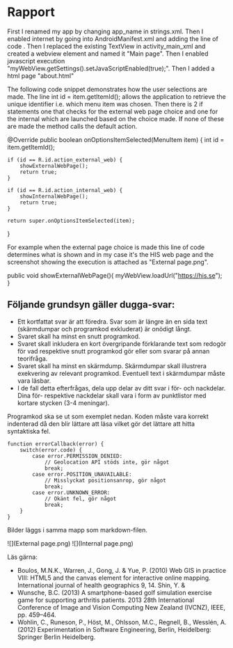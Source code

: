 
# Rapport
First I renamed my app by changing app_name in strings.xml. Then I enabled internet by going into AndroidManifest.xml
and adding the line of code <uses-permission android:name="android.permission.INTERNET" />. Then I replaced the existing TextView 
in activity_main_xml and created a webview element and named it "Main page". Then I enabled javascript execution 
"myWebView.getSettings().setJavaScriptEnabled(true);". Then I added a html page "about.html"

The following code snippet demonstrates how the user selections are made. The line int id = item.getItemId(); allows the application to retrieve the unique identifier i.e. which menu item was chosen.
Then there is 2 if statements one that checks for the external web page choice and one for the internal which are launched based on the choice made. If none of these are made the method calls the
default action.

@Override
public boolean onOptionsItemSelected(MenuItem item) {
    int id = item.getItemId();

    if (id == R.id.action_external_web) {
        showExternalWebPage();
        return true;
    }

    if (id == R.id.action_internal_web) {
        showInternalWebPage();
        return true;
    }

    return super.onOptionsItemSelected(item);
}

For example when the external page choice is made this line of code determines what is shown and in my case it's the HIS web page and the screenshot showing the execution
is attached as "External page.png".

public void showExternalWebPage(){
    myWebView.loadUrl("https://his.se");
}




## Följande grundsyn gäller dugga-svar:

- Ett kortfattat svar är att föredra. Svar som är längre än en sida text (skärmdumpar och programkod exkluderat) är onödigt långt.
- Svaret skall ha minst en snutt programkod.
- Svaret skall inkludera en kort övergripande förklarande text som redogör för vad respektive snutt programkod gör eller som svarar på annan teorifråga.
- Svaret skall ha minst en skärmdump. Skärmdumpar skall illustrera exekvering av relevant programkod. Eventuell text i skärmdumpar måste vara läsbar.
- I de fall detta efterfrågas, dela upp delar av ditt svar i för- och nackdelar. Dina för- respektive nackdelar skall vara i form av punktlistor med kortare stycken (3-4 meningar).

Programkod ska se ut som exemplet nedan. Koden måste vara korrekt indenterad då den blir lättare att läsa vilket gör det lättare att hitta syntaktiska fel.

```
function errorCallback(error) {
    switch(error.code) {
        case error.PERMISSION_DENIED:
            // Geolocation API stöds inte, gör något
            break;
        case error.POSITION_UNAVAILABLE:
            // Misslyckat positionsanrop, gör något
            break;
        case error.UNKNOWN_ERROR:
            // Okänt fel, gör något
            break;
    }
}
```

Bilder läggs i samma mapp som markdown-filen.

![](External page.png)
![](Internal page.png)

Läs gärna:

- Boulos, M.N.K., Warren, J., Gong, J. & Yue, P. (2010) Web GIS in practice VIII: HTML5 and the canvas element for interactive online mapping. International journal of health geographics 9, 14. Shin, Y. &
- Wunsche, B.C. (2013) A smartphone-based golf simulation exercise game for supporting arthritis patients. 2013 28th International Conference of Image and Vision Computing New Zealand (IVCNZ), IEEE, pp. 459–464.
- Wohlin, C., Runeson, P., Höst, M., Ohlsson, M.C., Regnell, B., Wesslén, A. (2012) Experimentation in Software Engineering, Berlin, Heidelberg: Springer Berlin Heidelberg.
